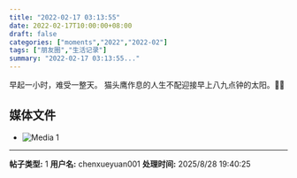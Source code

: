 ```yaml
---
title: "2022-02-17 03:13:55"
date: 2022-02-17T10:00:00+08:00
draft: false
categories: ["moments","2022","2022-02"]
tags: ["朋友圈","生活记录"]
summary: "2022-02-17 03:13:55..."
---
```


早起一小时，难受一整天。
猫头鹰作息的人生不配迎接早上八九点钟的太阳。😵‍💫

## 媒体文件

- ![Media 1](/Moments/photos/2022-02-17/202202170313550.jpg)

---

**帖子类型:** 1
**用户名:** chenxueyuan001
**处理时间:** 2025/8/28 19:40:25